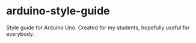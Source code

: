 # arduino-style-guide
Style guide for Arduino Uno. Created for my students, hopefully useful for everybody. 
